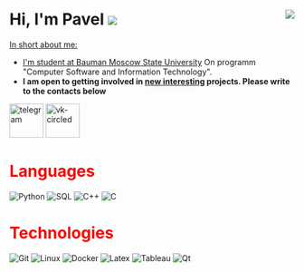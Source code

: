 # Hi, I'm Pavel  <img src="https://img.icons8.com/color/20/000000/instagram-verification-badge.png"/><a href="" target="_blank"> <img align="right" src="https://komarev.com/ghpvc/?username=DestroyFolly"/>

In short about me:
- I'm student at [Bauman Moscow State University](https://bmstu.ru) On programm "Computer Software and Information Technology".
- **I am open to getting involved in <u>new interesting</u> projects. Please write to the contacts below**


  

<a href="https://t.me/maslukovp" target="_blank"><img width="60" height="60" src="https://img.icons8.com/ios-filled/50/telegram.png" alt="telegram"/></a>
<a href="https://vk.com/g0aty" target="_blank"><img width="60" height="60" src="https://img.icons8.com/ios-filled/50/vk-circled.png" alt="vk-circled"/></a>

<h1 style="color: red">Languages</h1>

![Python](https://img.shields.io/badge/-Python-000?style=flat&logo=Python)
![SQL](https://img.shields.io/badge/-SQL-000?style=flat&logo=PostgreSQL)
![C++](https://img.shields.io/badge/-C++-000?style=flat&logo=Cplusplus)
![C](https://img.shields.io/badge/-C-000?style=flat&logo=C)

  
<h1 style="color: red">Technologies</h1>

![Git](https://img.shields.io/badge/-Git-000?style=flat&logo=git&logoColor=F05032)
![Linux](https://img.shields.io/badge/-Linux-000?style=flat&logo=linux&logoColor=FCC624)
![Docker](https://img.shields.io/badge/-Docker-000?style=flat&logo=Docker)
![Latex](https://img.shields.io/badge/-LaTex-000?style=flat&logo=LaTex)
![Tableau](https://img.shields.io/badge/-Tableau-000?style=flat&logo=Tableau)
![Qt](https://img.shields.io/badge/-Qt-000?style=flat&logo=Qt)

      


